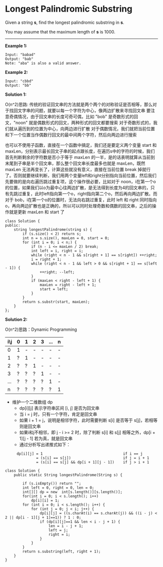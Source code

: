 # Longest Palindromic Substring

Given a string **s**, find the longest palindromic substring in **s**. 

You may assume that the maximum length of **s** is 1000.

----------------------

**Example 1:**
```
Input: "babad"
Output: "bab"
Note: "aba" is also a valid answer.
```
**Example 2:**
```
Input: "cbbd"
Output: "bb"
```
**Solution 1:**

O(n^2)思路:
传统的验证回文串的方法就是两个两个的对称验证是否相等，那么对于找回文字串的问题，就要以每一个字符为中心，像两边扩散来寻找回文串
要注意奇偶情况，由于回文串的长度可奇可偶，比如 "bob" 是奇数形式的回文，"noon" 就是偶数形式的回文，两种形式的回文都要搜索
对于奇数形式的，我们就从遍历到的位置为中心，向两边进行扩散
对于偶数情况，我们就把当前位置和下一个位置当作偶数行回文的最中间两个字符，然后向两边进行搜索

也可以不使用子函数，直接在一个函数中搞定，我们还是要定义两个变量 start 和 maxLen，分别表示最长回文子串的起点跟长度，在遍历s中的字符的时候，我们首先判断剩余的字符数是否小于等于 maxLen 的一半，是的话表明就算从当前到末尾到子串是半个回文串，那么整个回文串长度最多也就是 maxLen，既然 maxLen 无法再变长了，计算这些就没有意义，直接在当前位置 break 掉就行了。否则就要继续判断，我们用两个变量left和right分别指向当前位置，然后我们先要做的是向右遍历跳过重复项，这个操作很必要，比如对于 noon，i在第一个o的位置，如果我们以o为最中心往两边扩散，是无法得到长度为4的回文串的，只有先跳过重复，此时left指向第一个o，right指向第二个o，然后再向两边扩散。而对于 bob，i在第一个o的位置时，无法向右跳过重复，此时 left 和 right 同时指向o，再向两边扩散也是正确的，所以可以同时处理奇数和偶数的回文串，之后的操作就是更新 maxLen 和 start 了


```
class Solution {
public:
    string longestPalindrome(string s) {
        if (s.size() < 2) return s;
        int n = s.size(), maxLen = 0, start = 0;
        for (int i = 0; i < n;) {
            if (n - i <= maxLen / 2) break;
            int left = i, right = i;
            while (right < n - 1 && s[right + 1] == s[right]) ++right;
            i = right + 1;
            while (right < n - 1 && left > 0 && s[right + 1] == s[left - 1]) {
                ++right; --left;
            }
            if (maxLen < right - left + 1) {
                maxLen = right - left + 1;
                start = left;
            }
        }
        return s.substr(start, maxLen);
    }
};
```
**Solution 2:**

O(n^2)思路：Dynamic Programming 

| i\j | 0 | 1 | 2 | 3 | ... | n |
| --- | - | - | - | - | --- | - |
| 0 | 1 | - | - | - | - | - |
| 1 | ? | 1 | - | - | - | - |
| 2 | ? | ? | 1 | - | - | - |
| 3 | ? | ? | ? | 1 | - | - |
| ... | ? | ? | ? | ? | 1 | - |
| n | ? | ? | ? | ? | ? | 1 |

* 维护一个二维数组 dp
  * dp[i][j] 表示字符串区间 [i, j] 是否为回文串
  * 当 i = j 时，只有一个字符，肯定是回文串
  * 如果 i + 1 = j，说明是相邻字符，此时需要判断 s[i] 是否等于 s[j]，若相等则是回文串
  * 如果i和j不相邻，即 j - i >= 2 时，除了判断 s[i] 和 s[j] 相等之外，dp[i + 1][j - 1] 若为真，就是回文串
  * 通过分析写出递推式如下：
  ```
    dp[i][j] = 1                                     if i == j
             = (s[i] == s[j])                        if j = i + 1
             = (s[i] == s[j] && dp[i + 1][j - 1])    if j > i + 1
  ```

    
```    
class Solution {
    public static String longestPalindrome(String s) {

        if (s.isEmpty()) return "";
        int left = 0, right = 0, len = 0;
        int[][] dp = new  int[s.length()][s.length()];
        for(int i = 0; i < s.length(); i++)
            dp[i][i] = 1;
        for (int i = 0; i < s.length(); i++) {
            for (int j = 0; j < i; j++) {
                dp[i][j] = ((s.charAt(i) == s.charAt(j)) && ((i - j) < 2 || dp[i - 1][j + 1]==1)) ? 1 : 0;
                if (dp[i][j]==1 && len < i - j + 1) {
                    len = i - j + 1;
                    left = j;
                    right = i;
                }
            }
        }
        return s.substring(left, right + 1);
    }
}
```
